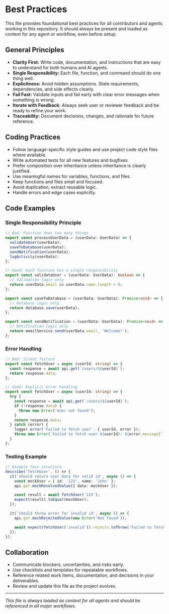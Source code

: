 # Best Practices

This file provides foundational best practices for all contributors and agents working in this repository. It should always be present and loaded as context for any agent or workflow, even before setup.

## General Principles

- **Clarity First:** Write code, documentation, and instructions that are easy to understand for both humans and AI agents.
- **Single Responsibility:** Each file, function, and command should do one thing well.
- **Explicitness:** Avoid hidden assumptions. State requirements, dependencies, and side effects clearly.
- **Fail Fast:** Validate inputs and fail early with clear error messages when something is wrong.
- **Iterate with Feedback:** Always seek user or reviewer feedback and be ready to refine your work.
- **Traceability:** Document decisions, changes, and rationale for future reference.

## Coding Practices

- Follow language-specific style guides and use project code style files where available.
- Write automated tests for all new features and bugfixes.
- Prefer composition over inheritance unless inheritance is clearly justified.
- Use meaningful names for variables, functions, and files.
- Keep functions and files small and focused.
- Avoid duplication; extract reusable logic.
- Handle errors and edge cases explicitly.

## Code Examples

### Single Responsibility Principle
```typescript
// Bad: Function does too many things
export const processUserData = (userData: UserData) => {
  validateUser(userData);
  saveToDatabase(userData);
  sendNotification(userData);
  logActivity(userData);
};

// Good: Each function has a single responsibility
export const validateUser = (userData: UserData): boolean => {
  // Validation logic only
  return userData.email && userData.name.length > 0;
};

export const saveToDatabase = (userData: UserData): Promise<void> => {
  // Database logic only
  return database.save(userData);
};

export const sendNotification = (userData: UserData): Promise<void> => {
  // Notification logic only
  return emailService.send(userData.email, 'Welcome!');
};
```

### Error Handling
```typescript
// Bad: Silent failure
export const fetchUser = async (userId: string) => {
  const response = await api.get(`/users/${userId}`);
  return response.data;
};

// Good: Explicit error handling
export const fetchUser = async (userId: string) => {
  try {
    const response = await api.get(`/users/${userId}`);
    if (!response.data) {
      throw new Error('User not found');
    }
    return response.data;
  } catch (error) {
    logger.error('Failed to fetch user', { userId, error });
    throw new Error(`Failed to fetch user ${userId}: ${error.message}`);
  }
};
```

### Testing Example
```typescript
// Example test structure
describe('fetchUser', () => {
  it('should return user data for valid id', async () => {
    const mockUser = { id: '123', name: 'John' };
    api.get.mockResolvedValue({ data: mockUser });

    const result = await fetchUser('123');
    expect(result).toEqual(mockUser);
  });

  it('should throw error for invalid id', async () => {
    api.get.mockRejectedValue(new Error('Not found'));

    await expect(fetchUser('invalid')).rejects.toThrow('Failed to fetch user');
  });
});
```

## Collaboration

- Communicate blockers, uncertainties, and risks early.
- Use checklists and templates for repeatable workflows.
- Reference related work items, documentation, and decisions in your deliverables.
- Review and update this file as the project evolves.

---

_This file is always loaded as context for all agents and should be referenced in all major workflows._
